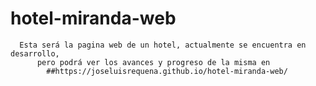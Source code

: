# hotel-miranda-web

      Esta será la pagina web de un hotel, actualmente se encuentra en desarrollo, 
          pero podrá ver los avances y progreso de la misma en 
            ##https://joseluisrequena.github.io/hotel-miranda-web/
